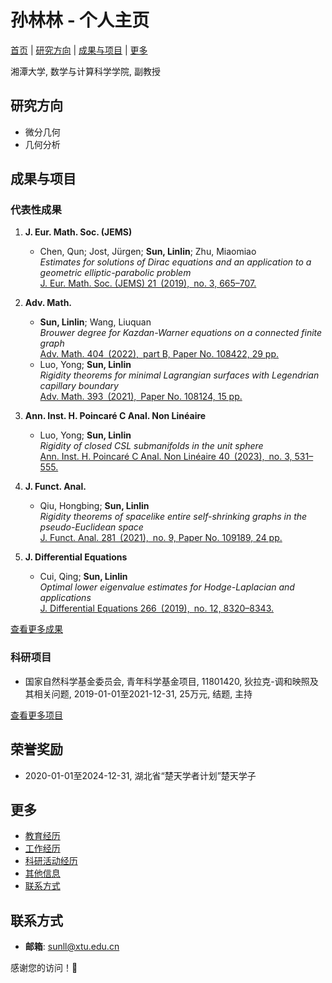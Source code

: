 # 孙林林 - 个人主页

[首页](#) | [研究方向](#研究方向) | [成果与项目](#成果与项目) | [更多](#更多)

湘潭大学, 数学与计算科学学院, 副教授  

## 研究方向
- 微分几何
- 几何分析  


## 成果与项目

### 代表性成果
1. **J. Eur. Math. Soc. (JEMS)**  
   - Chen, Qun; Jost, Jürgen; **Sun, Linlin**; Zhu, Miaomiao  
     *Estimates for solutions of Dirac equations and an application to a geometric elliptic-parabolic problem*  
     [J. Eur. Math. Soc. (JEMS) 21 (2019), no. 3, 665–707.](https://doi.org/10.4171/JEMS/847)  

2. **Adv. Math.**  
   - **Sun, Linlin**; Wang, Liuquan  
     *Brouwer degree for Kazdan-Warner equations on a connected finite graph*  
     [Adv. Math. 404 (2022), part B, Paper No. 108422, 29 pp.](https://doi.org/10.1016/j.aim.2022.108422)  
   - Luo, Yong; **Sun, Linlin**  
     *Rigidity theorems for minimal Lagrangian surfaces with Legendrian capillary boundary*  
     [Adv. Math. 393 (2021), Paper No. 108124, 15 pp.](https://doi.org/10.1016/j.aim.2021.108124)  

3. **Ann. Inst. H. Poincaré C Anal. Non Linéaire**  
   - Luo, Yong; **Sun, Linlin**  
     *Rigidity of closed CSL submanifolds in the unit sphere*  
     [Ann. Inst. H. Poincaré C Anal. Non Linéaire 40 (2023), no. 3, 531–555.](https://doi.org/10.4171/aihpc/50)  

4. **J. Funct. Anal.**  
   - Qiu, Hongbing; **Sun, Linlin**  
     *Rigidity theorems of spacelike entire self-shrinking graphs in the pseudo-Euclidean space*  
     [J. Funct. Anal. 281 (2021), no. 9, Paper No. 109189, 24 pp.](https://doi.org/10.1016/j.jfa.2021.109189)  

5. **J. Differential Equations**  
   - Cui, Qing; **Sun, Linlin**  
     *Optimal lower eigenvalue estimates for Hodge-Laplacian and applications*  
     [J. Differential Equations 266 (2019), no. 12, 8320–8343.](https://doi.org/10.1016/j.jde.2018.12.032)  

[查看更多成果](publications.md)

### 科研项目
- 国家自然科学基金委员会, 青年科学基金项目, 11801420, 狄拉克-调和映照及其相关问题, 2019-01-01至2021-12-31, 25万元, 结题, 主持

[查看更多项目](projects.md)


## 荣誉奖励
- 2020-01-01至2024-12-31, 湖北省“楚天学者计划”楚天学子


## 更多
- [教育经历](education.md)
- [工作经历](work_experience.md)
- [科研活动经历](activities.md)
- [其他信息](other_info.md)
- [联系方式](#联系方式)


## 联系方式
- **邮箱**: sunll@xtu.edu.cn


感谢您的访问！🎉
